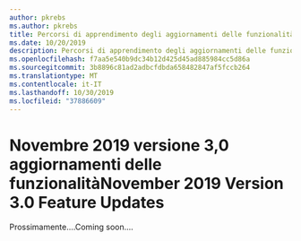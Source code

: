 ```yaml
---
author: pkrebs
ms.author: pkrebs
title: Percorsi di apprendimento degli aggiornamenti delle funzionalità di novembre 2019
ms.date: 10/20/2019
description: Percorsi di apprendimento degli aggiornamenti delle funzionalità di novembre 2019
ms.openlocfilehash: f7aa5e540b9dc34b12d425d45ad885984cc5d86a
ms.sourcegitcommit: 3b8896c81ad2adbcfdbda658482847af5fccb264
ms.translationtype: MT
ms.contentlocale: it-IT
ms.lasthandoff: 10/30/2019
ms.locfileid: "37886609"
---
```

# <a name="november-2019-version-30-feature-updates"></a><span data-ttu-id="4bbf3-103">Novembre 2019 versione 3,0 aggiornamenti delle funzionalità</span><span class="sxs-lookup"><span data-stu-id="4bbf3-103">November 2019 Version 3.0 Feature Updates</span></span>
<span data-ttu-id="4bbf3-104">Prossimamente....</span><span class="sxs-lookup"><span data-stu-id="4bbf3-104">Coming soon....</span></span>


